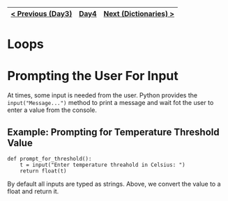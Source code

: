 |[< Previous (Day3)](../README.md) | [Day4](../README.md)| [Next (Dictionaries) >](Dictionaries.md) |
|----|----|----|
# Loops
# Prompting the User For Input

At times, some input is needed from the user. Python provides the ```input("Message...")``` method to print a message and wait fot the user to enter a value from the console.

## Example: Prompting for  Temperature Threshold Value

```
def prompt_for_threshold():
    t = input("Enter temperature threahold in Celsius: ")
    return float(t)
```

By default all inputs are typed as strings. Above, we convert the value to a float and return it.
